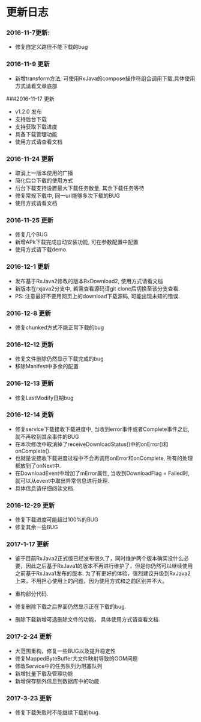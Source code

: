 # 更新日志

### 2016-11-7更新:

- 修复自定义路径不能下载的bug

### 2016-11-9 更新

- 新增transform方法, 可使用RxJava的compose操作符组合调用下载,具体使用方式请看文章底部

###2016-11-17 更新
- v1.2.0  发布
- 支持后台下载
- 支持获取下载进度
- 具备下载管理功能
- 使用方式请查看文档


### 2016-11-24 更新

- 取消上一版本使用的广播
- 简化后台下载的使用方式
- 后台下载支持设置最大下载任务数量, 其余下载任务等待
- 修复常规下载中, 同一url能够多次下载的BUG
- 使用方式请看文档

### 2016-11-25 更新

- 修复几个BUG
- 新增APk下载完成自动安装功能, 可在参数配置中配置
- 使用方式请下载demo.


### 2016-12-1 更新

- 发布基于RxJava2修改的版本RxDownload2, 使用方式请看文档
- 新版本在rxjava2分支中, 若需查看源码请git clone后切换至该分支查看.
- PS: 注意最好不要用网页上的download下载源码, 可能出现未知的错误.


### 2016-12-8 更新

- 修复chunked方式不能正常下载的bug


### 2016-12-12 更新

- 修复文件删除仍然显示下载完成的bug
- 移除Manifest中多余的配置


### 2016-12-13 更新

- 修复LastModify日期bug


### 2016-12-14 更新

- 修复service下载接收下载进度中, 当收到error事件或者Complete事件之后, 就不再收到其余事件的BUG
- 在本次修改中取消掉了receiveDownloadStatus()中的onError()和onComplete(). 
- 也就是说接收下载进度过程中不会再调用onError和onComplete,  所有的处理都放到了onNext中.
- 在DownloadEvent中增加了mError属性,  当收到DownloadFlag = Failed时, 就可以从event中取出异常信息进行处理. 
- 具体信息请仔细阅读文档.

### 2016-12-29 更新

- 修复下载进度可能超过100%的BUG
- 修复其余一些BUG

### 2017-1-17 更新

- 鉴于目前RxJava2正式版已经发布很久了，同时维护两个版本确实没什么必要，因此之后基于RxJava1的版本不再进行维护了，但是你仍然可以继续使用之前基于RxJava1发布的版本. 为了有更好的体验，强烈建议升级到RxJava2上来，不用担心使用上的问题，因为使用方式和之前区别并不大。

- 重构部分代码.

- 修复删除下载之后界面仍然显示正在下载的bug.

- 删除下载新增可选删除文件的功能， 具体使用方式请查看文档.

### 2017-2-24 更新

- 大范围重构，修复一些BUG以及提升稳定性
- 修复MappedByteBuffer大文件映射导致的OOM问题
- 修改Service中的任务队列为阻塞队列
- 新增批量下载及管理功能
- 新增保存额外信息到数据库中的功能


### 2017-3-23 更新

- 修复下载失败时不能继续下载的bug.​